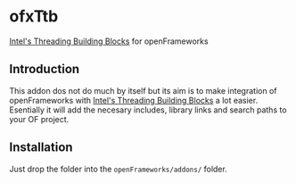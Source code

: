 ofxTtb
=====================================

[Intel's Threading Building Blocks](https://www.threadingbuildingblocks.org/) for openFrameworks

Introduction
------------
This addon dos not do much by itself but its aim is to make integration of openFrameworks with [Intel's Threading Building Blocks](https://www.threadingbuildingblocks.org/) a lot easier. Esentially it will add the necesary includes, library links and search paths to your OF project.


Installation
------------
Just drop the folder into the `openFrameworks/addons/` folder.



